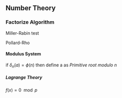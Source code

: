 ## Number Theory

### Factorize Algorithm

Miller-Rabin test

Pollard-Rho



#### Modulus System

 if $\delta_n(a)=\phi(n)$ then define a as *Primitive root modulo n*

##### Lagrange Theory

$f(x)=0\mod p$  










